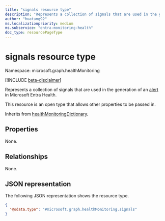 ```yaml
---
title: "signals resource type"
description: "Represents a collection of signals that are used in the generation of an alert in Microsoft Entra Health."
author: "huatang92"
ms.localizationpriority: medium
ms.subservice: "entra-monitoring-health"
doc_type: resourcePageType
---
```


# signals resource type

Namespace: microsoft.graph.healthMonitoring

[!INCLUDE [beta-disclaimer](../../includes/beta-disclaimer.md)]

Represents a collection of signals that are used in the generation of an [alert](../resources/healthmonitoring-alert.md) in Microsoft Entra Health.

This resource is an open type that allows other properties to be passed in.


Inherits from [healthMonitoringDictionary](../resources/healthmonitoring-healthmonitoringdictionary.md).

## Properties

None.

## Relationships
None.

## JSON representation
The following JSON representation shows the resource type.
<!-- {
  "blockType": "resource",
  "@odata.type": "microsoft.graph.healthMonitoring.signals",
  "openType": true
}
-->
``` json
{
  "@odata.type": "#microsoft.graph.healthMonitoring.signals"
}
```

